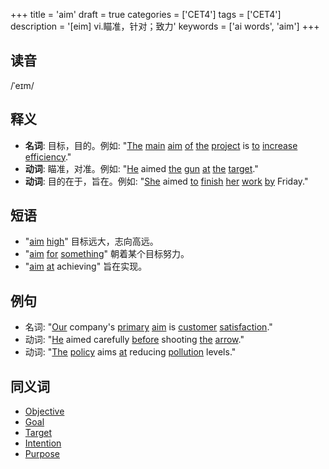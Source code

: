 +++
title = 'aim'
draft = true
categories = ['CET4']
tags = ['CET4']
description = '[eim] vi.瞄准，针对；致力'
keywords = ['ai words', 'aim']
+++

## 读音
/ˈeɪm/

## 释义
- **名词**: 目标，目的。例如: "[The](/post/the/) [main](/post/main/) [aim](/post/aim/) [of](/post/of/) [the](/post/the/) [project](/post/project/) is [to](/post/to/) [increase](/post/increase/) [efficiency](/post/efficiency/)."
- **动词**: 瞄准，对准。例如: "[He](/post/he/) aimed [the](/post/the/) [gun](/post/gun/) [at](/post/at/) [the](/post/the/) [target](/post/target/)."
- **动词**: 目的在于，旨在。例如: "[She](/post/she/) aimed [to](/post/to/) [finish](/post/finish/) [her](/post/her/) [work](/post/work/) [by](/post/by/) Friday."

## 短语
- "[aim](/post/aim/) [high](/post/high/)" 目标远大，志向高远。
- "[aim](/post/aim/) [for](/post/for/) [something](/post/something/)" 朝着某个目标努力。
- "[aim](/post/aim/) [at](/post/at/) achieving" 旨在实现。

## 例句
- 名词: "[Our](/post/our/) company's [primary](/post/primary/) [aim](/post/aim/) is [customer](/post/customer/) [satisfaction](/post/satisfaction/)."
- 动词: "[He](/post/he/) aimed carefully [before](/post/before/) shooting [the](/post/the/) [arrow](/post/arrow/)."
- 动词: "[The](/post/the/) [policy](/post/policy/) aims [at](/post/at/) reducing [pollution](/post/pollution/) levels."

## 同义词
- [Objective](/post/objective/)
- [Goal](/post/goal/)
- [Target](/post/target/)
- [Intention](/post/intention/)
- [Purpose](/post/purpose/)
